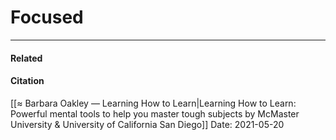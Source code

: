 
# Focused


---

#### Related



#### Citation
[[≈   Barbara Oakley — Learning How to Learn|Learning How to Learn: Powerful mental tools to help you master tough subjects by McMaster University & University of California San Diego]]
Date: 2021-05-20

